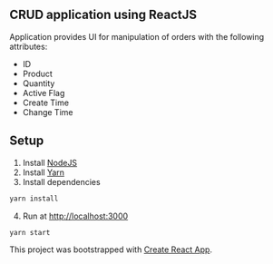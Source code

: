 ## CRUD application using ReactJS ##
Application provides UI for manipulation of orders with the following attributes:
- ID
- Product
- Quantity
- Active Flag
- Create Time
- Change Time

## Setup ##
1. Install [NodeJS](https://nodejs.org/)
2. Install [Yarn](https://yarnpkg.com/en/docs/install)
3. Install dependencies
```bash
yarn install
```
4. Run at [http://localhost:3000](http://localhost:3000)
```bash
yarn start
```
This project was bootstrapped with [Create React App](https://github.com/facebook/create-react-app).